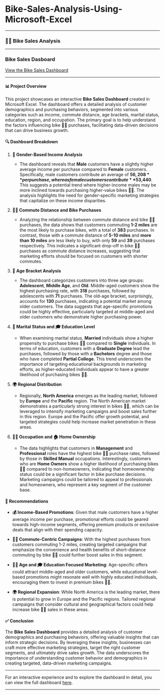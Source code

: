 # Bike-Sales-Analysis-Using-Microsoft-Excel

---
### 🚴‍♂️ Bike Sales Analysis

---
### Bike Sales Dasboard
[View the Bike Sales Dashboard](https://drive.google.com/file/d/1PMddCMPSu6VUX0PKWCnrD4a3zBNK7C6r/view?usp=sharing)

---
#### 📊 Project Overview

This project showcases an interactive **Bike Sales Dashboard** created in Microsoft Excel. The dashboard offers a detailed analysis of customer demographics and purchasing behaviors, segmented into various categories such as income, commute distance, age brackets, marital status, education, region, and occupation. The primary goal is to help understand the factors influencing bike 🚴‍♂️ purchases, facilitating data-driven decisions that can drive business growth.

#### 🔍 Dashboard Breakdown

1. **💼 Gender-Based Income Analysis**
   - The dashboard reveals that **Male** customers have a slightly higher average income per purchase compared to **Female** customers. Specifically, male customers contribute an average of **$56,208** per purchase, whereas female customers contribute **$53,440**. This suggests a potential trend where higher-income males may be more inclined towards purchasing higher-value bikes 🚴‍♂️. The analysis highlights the need for gender-specific marketing strategies that capitalize on these income disparities.

2. **🚶‍♂️ Commute Distance and Bike Purchases**
   - Analyzing the relationship between commute distance and bike 🚴‍♂️ purchases, the data shows that customers commuting **1-2 miles** are the most likely to purchase bikes, with a total of **383** purchases. In contrast, those with a commute distance of **5-10 miles** and **more than 10 miles** are less likely to buy, with only **59** and **39** purchases respectively. This indicates a significant drop-off in bike 🚴‍♂️ purchases as commute distance increases, suggesting that marketing efforts should be focused on customers with shorter commutes.

3. **👵 Age Bracket Analysis**
   - The dashboard categorizes customers into three age groups: **Adolescent**, **Middle Age**, and **Old**. Middle-aged customers show the highest purchasing rate, with **318** purchases, followed by adolescents with **71** purchases. The old-age bracket, surprisingly, accounts for **130** purchases, indicating a potential market among older customers. The data suggests that age-specific promotions could be highly effective, particularly targeted at middle-aged and older customers who demonstrate higher purchasing power.

4. **👫 Marital Status and 🎓 Education Level**
   - When examining marital status, **Married** individuals show a higher propensity to purchase bikes 🚴‍♂️ compared to **Single** individuals. In terms of education, customers with a **Graduate Degree** lead the purchases, followed by those with a **Bachelors** degree and those who have completed **Partial College**. This trend underscores the importance of targeting educational backgrounds in marketing efforts, as higher-educated individuals appear to have a greater likelihood of purchasing bikes 🚴‍♂️.

5. **🌍 Regional Distribution**
   - Regionally, **North America** emerges as the leading market, followed by **Europe** and the **Pacific** region. The North American market demonstrates a particularly strong interest in bikes 🚴‍♂️, which can be leveraged to intensify marketing campaigns and boost sales further in this region. Europe and the Pacific offer growth potential, and targeted strategies could help increase market penetration in these areas.

6. **👷‍♂️ Occupation and 🏠 Home Ownership**
   - The data highlights that customers in **Management** and **Professional** roles have the highest bike 🚴‍♂️ purchase rates, followed by those in **Skilled Manual** occupations. Interestingly, customers who are **Home Owners** show a higher likelihood of purchasing bikes 🚴‍♂️ compared to non-homeowners, indicating that homeownership status could be a significant factor in bike purchase decisions. Marketing campaigns could be tailored to appeal to professionals and homeowners, who represent a key segment of the customer base.

#### 🎯 Recommendations

- **💰 Income-Based Promotions**: Given that male customers have a higher average income per purchase, promotional efforts could be geared towards high-income segments, offering premium products or exclusive deals that align with their spending capacity.
  
- **🚴‍♀️ Commute-Centric Campaigns**: With the highest purchases from customers commuting 1-2 miles, creating targeted campaigns that emphasize the convenience and health benefits of short-distance commuting by bike 🚴‍♀️ could further boost sales in this segment.

- **👨‍🦳 Age and 🎓 Education Focused Marketing**: Age-specific offers could attract middle-aged and older customers, while educational level-based promotions might resonate well with highly educated individuals, encouraging them to invest in premium bikes 🚴‍♀️.

- **🌍 Regional Expansion**: While North America is the leading market, there is potential to grow in Europe and the Pacific regions. Tailored regional campaigns that consider cultural and geographical factors could help increase bike 🚴‍♀️ sales in these areas.

#### ✅ Conclusion

The **Bike Sales Dashboard** provides a detailed analysis of customer demographics and purchasing behaviors, offering valuable insights that can inform strategic decisions. By leveraging these insights, businesses can craft more effective marketing strategies, target the right customer segments, and ultimately drive sales growth. The data underscores the importance of understanding customer behavior and demographics in creating targeted, data-driven marketing campaigns.

---

For an interactive experience and to explore the dashboard in detail, you can view the full dashboard [here](#).

---
